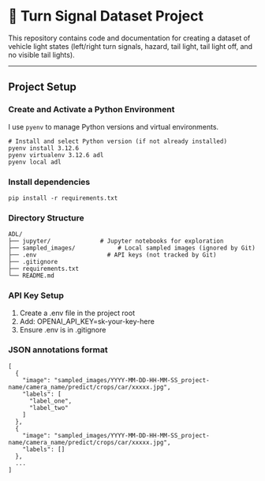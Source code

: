 # 🚗 Turn Signal Dataset Project

This repository contains code and documentation for creating a dataset of vehicle light states (left/right turn signals, hazard, tail light, tail light off, and no visible tail lights).  

---

## Project Setup

### Create and Activate a Python Environment

I use `pyenv` to manage Python versions and virtual environments.

```
# Install and select Python version (if not already installed)
pyenv install 3.12.6
pyenv virtualenv 3.12.6 adl
pyenv local adl
```

### Install dependencies

```
pip install -r requirements.txt
```

### Directory Structure

```
ADL/
├── jupyter/              # Jupyter notebooks for exploration
├── sampled_images/            # Local sampled images (ignored by Git)
├── .env                    # API keys (not tracked by Git)
├── .gitignore
├── requirements.txt
└── README.md
```

### API Key Setup

1. Create a .env file in the project root
2. Add: OPENAI_API_KEY=sk-your-key-here
3. Ensure .env is in .gitignore 

### JSON annotations format

```
[
  {
    "image": "sampled_images/YYYY-MM-DD-HH-MM-SS_project-name/camera_name/predict/crops/car/xxxxx.jpg",
    "labels": [
      "label_one",
      "label_two"
    ]
  },
  {
    "image": "sampled_images/YYYY-MM-DD-HH-MM-SS_project-name/camera_name/predict/crops/car/xxxxx.jpg",
    "labels": []
  },
  ...
]
```
